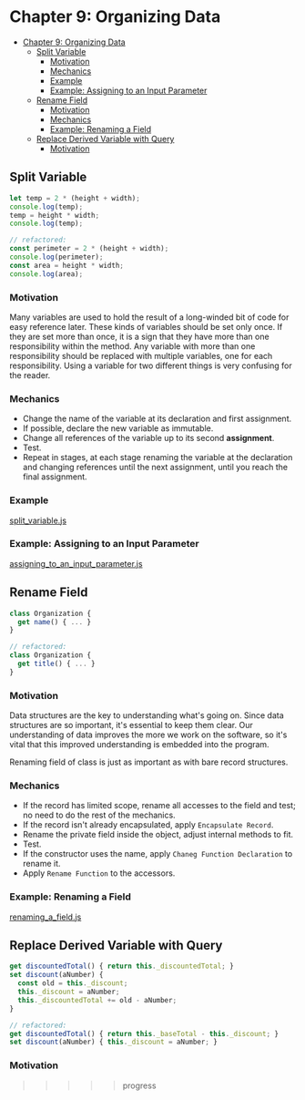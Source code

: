# Chapter 9: Organizing Data

- [Chapter 9: Organizing Data](#chapter-9-organizing-data)
  - [Split Variable](#split-variable)
    - [Motivation](#motivation)
    - [Mechanics](#mechanics)
    - [Example](#example)
    - [Example: Assigning to an Input Parameter](#example-assigning-to-an-input-parameter)
  - [Rename Field](#rename-field)
    - [Motivation](#motivation-1)
    - [Mechanics](#mechanics-1)
    - [Example: Renaming a Field](#example-renaming-a-field)
  - [Replace Derived Variable with Query](#replace-derived-variable-with-query)
    - [Motivation](#motivation-2)

## Split Variable

```js
let temp = 2 * (height + width);
console.log(temp);
temp = height * width;
console.log(temp);

// refactored:
const perimeter = 2 * (height + width);
console.log(perimeter);
const area = height * width;
console.log(area);
```

### Motivation

Many variables are used to hold the result of a long-winded bit of code for easy
reference later. These kinds of variables should be set only once. If they are
set more than once, it is a sign that they have more than one responsibility
within the method. Any variable with more than one responsibility should be
replaced with multiple variables, one for each responsibility. Using a variable
for two different things is very confusing for the reader.

### Mechanics

- Change the name of the variable at its declaration and first assignment.
- If possible, declare the new variable as immutable.
- Change all references of the variable up to its second **assignment**.
- Test.
- Repeat in stages, at each stage renaming the variable at the declaration and
  changing references until the next assignment, until you reach the final
  assignment.

### Example

[split_variable.js](split_variable.js)

### Example: Assigning to an Input Parameter

[assigning_to_an_input_parameter.js](assigning_to_an_input_parameter.js)

## Rename Field

```js
class Organization {
  get name() { ... }
}

// refactored:
class Organization {
  get title() { ... }
}
```

### Motivation

Data structures are the key to understanding what's going on. Since data
structures are so important, it's essential to keep them clear. Our
understanding of data improves the more we work on the software, so it's vital
that this improved understanding is embedded into the program.

Renaming field of class is just as important as with bare record structures.

### Mechanics

- If the record has limited scope, rename all accesses to the field and test;
  no need to do the rest of the mechanics.
- If the record isn't already encapsulated, apply `Encapsulate Record`.
- Rename the private field inside the object, adjust internal methods to fit.
- Test.
- If the constructor uses the name, apply `Chaneg Function Declaration` to
  rename it.
- Apply `Rename Function` to the accessors.

### Example: Renaming a Field

[renaming_a_field.js](renaming_a_field.js)

## Replace Derived Variable with Query

```js
get discountedTotal() { return this._discountedTotal; }
set discount(aNumber) {
  const old = this._discount;
  this._discount = aNumber;
  this._discountedTotal += old - aNumber;
}

// refactored:
get discountedTotal() { return this._baseTotal - this._discount; }
set discount(aNumber) { this._discount = aNumber; }
```

### Motivation

>>>>> progress

